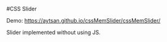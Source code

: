 #CSS Slider

Demo: https://aytsan.github.io/cssMemSlider/cssMemSlider/

Slider implemented without using JS.
